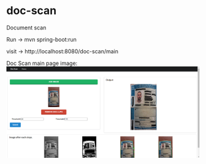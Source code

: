 # doc-scan
 Document scan

Run -> mvn spring-boot:run

visit -> http://localhost:8080/doc-scan/main

Doc Scan main page image:
![img.png](img.png)
